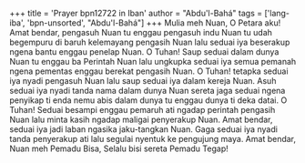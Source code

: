 +++
title = 'Prayer bpn12722 in Iban'
author = "Abdu'l-Bahá"
tags = ['lang-iba', 'bpn-unsorted', "Abdu'l-Bahá"]
+++
Mulia meh Nuan, O Petara aku! Amat bendar, pengasuh
Nuan tu enggau pengasuh indu Nuan tu udah begempuru di baruh kelemayang pengasih Nuan lalu seduai iya beserakup ngena bantu enggau penelap Nuan. O Tuhan! Saup seduai dalam dunya Nuan tu enggau ba Perintah Nuan lalu ungkupka seduai iya semua pemanah ngena pementas enggau berekat pengasih Nuan. O Tuhan! tetapka seduai iya nyadi pengasuh Nuan lalu saup seduai iya dalam kereja Nuan. Asuh seduai iya nyadi tanda nama dalam dunya Nuan sereta jaga seduai ngena penyikap ti enda nemu abis dalam dunya tu enggau dunya ti deka datai. O Tuhan! Seduai besampi enggau pemaruh ati ngadap perintah pengasih Nuan lalu minta kasih ngadap maligai penyerakup Nuan. Amat bendar, seduai iya jadi laban ngasika jaku-tangkan Nuan. Gaga seduai iya nyadi tanda penyerakup ati lalu segulai nyentuk ke pengujung maya.
Amat bendar, Nuan meh Pemadu Bisa, Selalu bisi sereta Pemadu Tegap!
